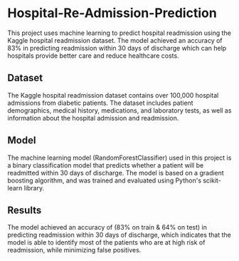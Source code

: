 # Hospital-Re-Admission-Prediction
This project uses machine learning to predict hospital readmission using the Kaggle hospital readmission dataset. The model achieved an accuracy of 83% in predicting readmission within 30 days of discharge which can help hospitals provide better care and reduce healthcare costs.

## Dataset
The Kaggle hospital readmission dataset contains over 100,000 hospital admissions from diabetic patients. The dataset includes patient demographics, medical history, medications, and laboratory tests, as well as information about the hospital admission and readmission.

## Model
The machine learning model (RandomForestClassifier) used in this project is a binary classification model that predicts whether a patient will be readmitted within 30 days of discharge. The model is based on a gradient boosting algorithm, and was trained and evaluated using Python's scikit-learn library.

## Results
The model achieved an accuracy of (83% on train & 64% on test) in predicting readmission within 30 days of discharge, which indicates that the model is able to identify most of the patients who are at high risk of readmission, while minimizing false positives.
